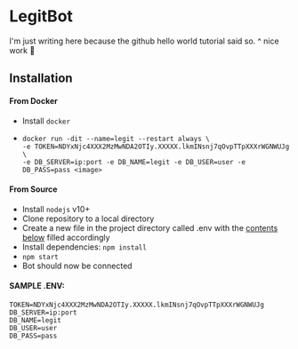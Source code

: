 # LegitBot
I'm just writing here because the github hello world tutorial said so.
^ nice work 🤙

## Installation

#### From Docker
- Install `docker`
- ```
  docker run -dit --name=legit --restart always \
  -e TOKEN=NDYxNjc4XXX2MzMwNDA2OTIy.XXXXX.lkmINsnj7qOvpTTpXXXrWGNWUJg \
  -e DB_SERVER=ip:port -e DB_NAME=legit -e DB_USER=user -e DB_PASS=pass <image>
  ```

#### From Source
- Install `nodejs` v10+
- Clone repository to a local directory
- Create a new file in the project directory called .env with the [contents below](#sample-env) filled accordingly
- Install dependencies: `npm install`
- `npm start`
- Bot should now be connected


#### SAMPLE .ENV:
```
TOKEN=NDYxNjc4XXX2MzMwNDA2OTIy.XXXXX.lkmINsnj7qOvpTTpXXXrWGNWUJg
DB_SERVER=ip:port
DB_NAME=legit
DB_USER=user
DB_PASS=pass
```
